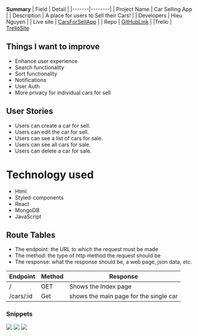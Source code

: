 **Summary**
| Field | Detail |
|-------|--------|
| Project Name | Car Selling App |
| Description | A place for users to Sell their Cars! |
| Developers | Hieu Nguyen |
| Live site | [CarsForSellApp](https://taupe-cucurucho-4fe979.netlify.app/) |
| Repo | [GitHubLink](https://github.com/Hieu12319/capstoneCars) |
|Trello | [TrelloSite](https://trello.com/b/0ah3SjXL/cars-for-sell-app)


## Things I want to improve

- Enhance user experience
- Search functionality
- Sort functionality
- Notifications
- User Auth
- More privacy for individual cars for sell

## User Stories



- Users can create a car for sell.
- Users can edit the car for sell.
- Users can see a list of cars for sale.
- Users can see all cars for sale.
- Users can delete a car for sale.

# Technology used

- Html
- Styled-components
- React
- MongoDB
- JavaScript


## Route Tables

- The endpoint: the URL to which the request must be made
- The method: the type of http method the request should be
- The response: what the response should be, a web page, json data, etc.

| Endpoint | Method | Response |
| -------- | ------ | -------- | 
| / | GET | Shows the Index page | 
| /cars/:id | Get | shows the main page for the single car | 

 ### Snippets

![](../../OneDrive/Desktop/formcarforsell.png)
![](../../OneDrive/Desktop/showpagecarsforsell.png)
![](../../OneDrive/Desktop/main%20page.png)

